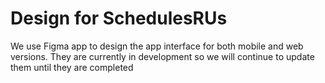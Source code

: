 # Design for SchedulesRUs

We use Figma app to design the app interface for both mobile and web versions. They are currently in development so we will continue to update them until they are completed
